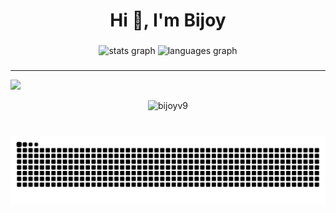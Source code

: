 <h1 align="center">Hi 👋, I'm Bijoy</h1>

###

<div align="center">
  <img src="https://github-readme-stats.vercel.app/api?username=bijoyv9&theme=dark&hide_border=true&include_all_commits=false&count_private=false" height="150" alt="stats graph"  />
  <img src="https://github-readme-stats.vercel.app/api/top-langs/?username=bijoyv9&theme=dark&hide_border=true&include_all_commits=false&count_private=false&layout=compact" height="150" alt="languages graph"  />
</div>

###

---
[![](https://visitcount.itsvg.in/api?id=ryukftw&icon=0&color=0)](https://visitcount.itsvg.in)

<!-- Proudly created with GPRM ( https://gprm.itsvg.in ) -->

<p align="center"> <img src="https://komarev.com/ghpvc/?username=bijoyv9&label=Profile%20views&color=0e75b6&style=flat" alt="bijoyv9" /> </p>

###

<br clear="both">

<img src="https://raw.githubusercontent.com/bijoyv9/bijoyv9/output/snake.svg" alt="Snake animation" />

###


